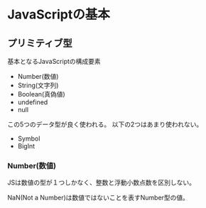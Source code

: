 # JavaScriptの基本


## プリミティブ型   
基本となるJavaScriptの構成要素
- Number(数値)
- String(文字列)
- Boolean(真偽値)
- undefined
- null

この5つのデータ型が良く使われる。
以下の2つはあまり使われない。
- Symbol
- BigInt

### Number(数値)
JSは数値の型が１つしかなく、整数と浮動小数点数を区別しない。

NaN(Not a Number)は数値ではないことを表すNumber型の値。


